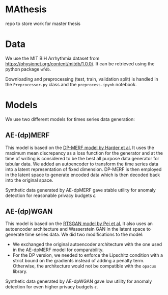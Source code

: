 # MAthesis
repo to store work for master thesis



# Data
We use the MIT BIH Arrhythmia dataset from https://physionet.org/content/mitdb/1.0.0/. It can be retrieved using the python package `wfdb`.

Downloading and preprocessing (test, train, validation split) is handled in the ```Preprocessor.py``` class and the ```preprocess.ipynb``` notebook.

# Models
We use two different models for times series data generation:
## AE-(dp)MERF
This model is based on the [DP-MERF model by Harder et al.](https://arxiv.org/abs/2002.11603) It uses the maximum mean discrepancy as a loss function for the generator and at the time of writing is considered to be the best all purpose data generator for tabular data. We added an autoencoder to transform the time series data into a latent representation of fixed dimension. DP-MERF is then employed in the latent space to generate encoded data which is then decoded back into the original space. 

Synthetic data generated by AE-dpMERF gave stable utility for anomaly detection for reasonable privacy budgets $\epsilon$.

## AE-(dp)WGAN
This model is based on the [RTSGAN model by Pei et al.](https://seqml.github.io/rtsgan/) It also uses an autoencoder architecture and Wasserstein GAN in the latent space to generate time series data. We did two modifications to the model:
- We exchanged the original autoencoder architecture with the one used in the AE-dpMERF model for comparability.
- For the DP version, we needed to enforce the Lipschitz condition with a strict bound on the gradients instead of adding a penalty term. Otherwise, the architecture would not be compatible with the `opacus` library.

Synthetic data generated by AE-dpWGAN gave low utility for anomaly detection for even higher privacy budgets $\epsilon$.